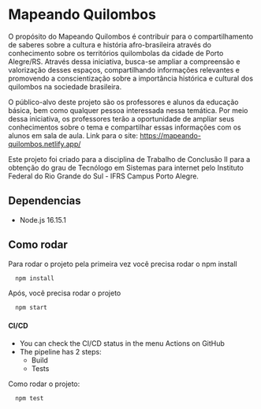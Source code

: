
# Mapeando Quilombos

O propósito do Mapeando Quilombos é contribuir para o compartilhamento de saberes sobre a cultura e história afro-brasileira através do conhecimento sobre os territórios quilombolas da cidade de Porto Alegre/RS. Através dessa iniciativa, busca-se ampliar a compreensão e valorização desses espaços, compartilhando informações relevantes e promovendo a conscientização sobre a importância histórica e cultural dos quilombos na sociedade brasileira.

O público-alvo deste projeto são os professores e alunos da educação básica, bem como qualquer pessoa interessada nessa temática. Por meio dessa iniciativa, os professores terão a oportunidade de ampliar seus conhecimentos sobre o tema e compartilhar essas informações com os alunos em sala de aula.
Link para o site: https://mapeando-quilombos.netlify.app/

Este projeto foi criado para a disciplina de Trabalho de Conclusão II para a obtenção do grau de Tecnólogo em Sistemas para internet pelo Instituto Federal do Rio Grande do Sul - IFRS Campus Porto Alegre.


## Dependencias

- Node.js 16.15.1


## Como rodar

Para rodar o projeto pela primeira vez você precisa rodar o npm install

```bash
  npm install
```

Após, você precisa rodar o projeto
```bash
  npm start
```

#### CI/CD

- You can check the CI/CD status in the menu Actions on GitHub
- The pipeline has 2 steps:
  - Build
  - Tests

Como rodar o projeto:
```bash
  npm test
```
